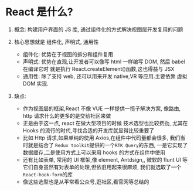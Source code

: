 # React 是什么?

1. 概念: 构建用户界面的 JS 库, 通过组件化的方式解决视图层开发复用的问题
2. 核心思想就是 组件化, 声明式, 通用性

    - 组件化: 优势在于视图的拆分和组件复用
    - 声明式: 优势在直观,让开发者可以像写 html 一样编写 DOM, 然后 babel 在编译它时 就是执行 React.createElement()函数,这也得益与 JSX
    - 通用性: 除了支持 web, 还可以用来开发 native,VR 等应用.主要依靠 虚拟 DOM 实现.

3. 缺点:
    - 作为视图层的框架,React 不像 VUE 一样提供一揽子解决方案, 像路由, http 请求什么的更多的是交给社区来做
    - 正是由于这一点, react 在做大型项目的时候 技术选型也比较费劲, 尤其在 Hooks 的流行的时代,寻找合适的开发库就显得比较重要了
    - 比如 Http 请求,如果单纯的使用 Axios,在组件中代码量都会很多, 我们当时就是结合了 `Redux toolkit`提供的一个`RTK Query`的东西, 一是它实现了数据缓存,二是使用方式上可以采用 hooks 的方式在组件中使用
    - 还有比如表单, 常用的 UI 框架,像 element, Antdsign,, 微软的 flunt UI 等它们自身虽然有对表单的处理,但依旧用起来很麻烦, 我们就选取了一个`React-hook-form`的库
    - 像这些选型也是从平常看公众号,逛社区,看官网等总结的

